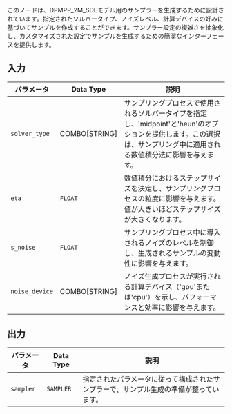 
このノードは、DPMPP_2M_SDEモデル用のサンプラーを生成するために設計されています。指定されたソルバータイプ、ノイズレベル、計算デバイスの好みに基づいてサンプルを作成することができます。サンプラー設定の複雑さを抽象化し、カスタマイズされた設定でサンプルを生成するための簡潔なインターフェースを提供します。

## 入力

| パラメータ       | Data Type | 説明                                                                 |
|-----------------|-------------|---------------------------------------------------------------------|
| `solver_type`   | COMBO[STRING] | サンプリングプロセスで使用されるソルバータイプを指定し、'midpoint'と'heun'のオプションを提供します。この選択は、サンプリング中に適用される数値積分法に影響を与えます。 |
| `eta`           | `FLOAT`     | 数値積分におけるステップサイズを決定し、サンプリングプロセスの粒度に影響を与えます。値が大きいほどステップサイズが大きくなります。 |
| `s_noise`       | `FLOAT`     | サンプリングプロセス中に導入されるノイズのレベルを制御し、生成されるサンプルの変動性に影響を与えます。 |
| `noise_device`  | COMBO[STRING] | ノイズ生成プロセスが実行される計算デバイス（'gpu'または'cpu'）を示し、パフォーマンスと効率に影響を与えます。 |

## 出力

| パラメータ       | Data Type | 説明                                                                 |
|-----------------|-------------|---------------------------------------------------------------------|
| `sampler`       | `SAMPLER`   | 指定されたパラメータに従って構成されたサンプラーで、サンプル生成の準備が整っています。 |

